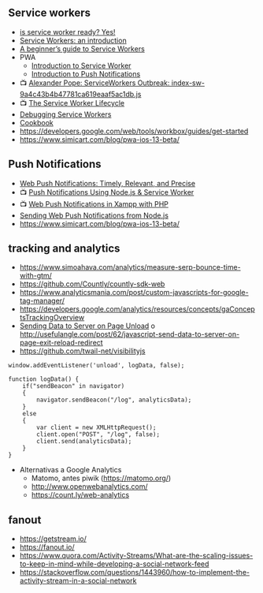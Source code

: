 


## Service workers
- [is service worker ready? Yes!](https://jakearchibald.github.io/isserviceworkerready/resources.html)
- [Service Workers: an introduction](https://developers.google.com/web/fundamentals/primers/service-workers/?hl=en)
- [A beginner’s guide to Service Workers](https://medium.com/samsung-internet-dev/a-beginners-guide-to-service-workers-f76abf1960f6)
- PWA
  - [Introduction to Service Worker](https://developers.google.com/web/ilt/pwa/introduction-to-service-worker)
  - [Introduction to Push Notifications](https://developers.google.com/web/ilt/pwa/introduction-to-push-notifications)
- :tv: [Alexander Pope: ServiceWorkers Outbreak: index-sw-9a4c43b4b47781ca619eaaf5ac1db.js](https://www.youtube.com/watch?v=CPP9ew4Co0M)
- :tv: [The Service Worker Lifecycle](https://www.youtube.com/watch?v=TF4AB75PyIc)
- [Debugging Service Workers](https://developers.google.com/web/fundamentals/codelabs/debugging-service-workers/?hl=en)
- [Cookbook](https://serviceworke.rs/api-analytics_service-worker_doc.html)
- https://developers.google.com/web/tools/workbox/guides/get-started
- https://www.simicart.com/blog/pwa-ios-13-beta/

## Push Notifications
- [Web Push Notifications: Timely, Relevant, and Precise](https://developers.google.com/web/fundamentals/push-notifications/)
- :tv: [Push Notifications Using Node.js & Service Worker](https://www.youtube.com/watch?v=HlYFW2zaYQM)
- :tv: [Web Push Notifications in Xampp with PHP](https://www.youtube.com/watch?v=vi9d6MjiBGQ)
- [Sending Web Push Notifications from Node.js](https://thecodebarbarian.com/sending-web-push-notifications-from-node-js.html)
- https://www.simicart.com/blog/pwa-ios-13-beta/

## tracking and analytics
- https://www.simoahava.com/analytics/measure-serp-bounce-time-with-gtm/
- https://github.com/Countly/countly-sdk-web
- https://www.analyticsmania.com/post/custom-javascripts-for-google-tag-manager/
- https://developers.google.com/analytics/resources/concepts/gaConceptsTrackingOverview
- [Sending Data to Server on Page Unload](http://qnimate.com/sending-data-to-server-on-page-unload/) o http://usefulangle.com/post/62/javascript-send-data-to-server-on-page-exit-reload-redirect
- https://github.com/twail-net/visibilityjs

```
window.addEventListener('unload', logData, false);

function logData() {
    if("sendBeacon" in navigator)
    {
        navigator.sendBeacon("/log", analyticsData);
    }
    else
    {
        var client = new XMLHttpRequest();
        client.open("POST", "/log", false);
        client.send(analyticsData);
    }
}
```

- Alternativas a Google Analytics
  - Matomo, antes piwik (https://matomo.org/)
  - http://www.openwebanalytics.com/
  - https://count.ly/web-analytics

## fanout
- https://getstream.io/
- https://fanout.io/
- https://www.quora.com/Activity-Streams/What-are-the-scaling-issues-to-keep-in-mind-while-developing-a-social-network-feed
- https://stackoverflow.com/questions/1443960/how-to-implement-the-activity-stream-in-a-social-network
